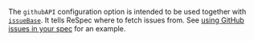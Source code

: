 The `githubAPI` configuration option is intended to be used together with [`issueBase`](issueBase). It tells ReSpec where to fetch issues from. See [using GitHub issues in your spec](Referencing-GitHub-issues-in-your-spec) for an example.
